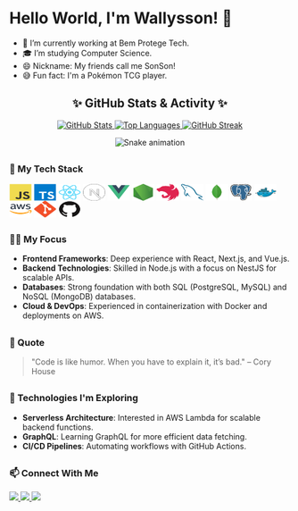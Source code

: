 # Hello World, I'm Wallysson! 👋

- 🔭 I’m currently working at Bem Protege Tech.
- 🎓 I’m studying Computer Science.
- 😄 Nickname: My friends call me SonSon!
- 😅 Fun fact: I'm a Pokémon TCG player.

##

<div align="center">

  <h2>✨ GitHub Stats & Activity ✨</h2>
  
  <a href="https://github.com/Wallysson">
    <img height="180em" src="https://github-readme-stats.vercel.app/api?username=Wallysson&show_icons=true&theme=tokyonight&include_all_commits=true&count_private=true" alt="GitHub Stats"/>
  </a>
  
  <a href="https://github.com/Wallysson">
    <img height="180em" src="https://github-readme-stats.vercel.app/api/top-langs/?username=Wallysson&layout=compact&langs_count=10&theme=tokyonight" alt="Top Languages"/>
  </a>
  
  <a href="https://github.com/Wallysson">
    <img height="180em" src="https://github-readme-streak-stats.herokuapp.com/?user=Wallysson&theme=tokyonight" alt="GitHub Streak"/>
  </a>
  
![Snake animation](https://github.com/Wallysson/Wallysson/blob/main/dist/github-snake.svg)

</div>

##

### 🚀 My Tech Stack
<div style="display: inline_block">
  <!-- Frontend -->
  <img align="center" alt="Wallysson-JavaScript" height="30" width="40" src="https://github.com/devicons/devicon/raw/master/icons/javascript/javascript-original.svg">
  <img align="center" alt="Wallysson-TypeScript" height="30" width="40" src="https://github.com/devicons/devicon/raw/master/icons/typescript/typescript-original.svg">
  <img align="center" alt="Wallysson-React" height="30" width="40" src="https://github.com/devicons/devicon/raw/master/icons/react/react-original.svg">
  <img align="center" alt="Wallysson-NextJS" height="30" width="40" src="https://github.com/devicons/devicon/raw/master/icons/nextjs/nextjs-line.svg">
  <img align="center" alt="Wallysson-VueJS" height="30" width="40" src="https://github.com/devicons/devicon/raw/master/icons/vuejs/vuejs-original.svg">
  
  <!-- Backend -->
  <img align="center" alt="Wallysson-NodeJS" height="30" width="40" src="https://github.com/devicons/devicon/raw/master/icons/nodejs/nodejs-original.svg">
  <img align="center" alt="Wallysson-NestJS" height="30" width="40" src="https://github.com/devicons/devicon/raw/master/icons/nestjs/nestjs-original.svg">

  <!-- Databases -->
  <img align="center" alt="Wallysson-MySQL" height="30" width="40" src="https://github.com/devicons/devicon/raw/master/icons/mysql/mysql-original.svg">
  <img align="center" alt="Wallysson-MongoDB" height="30" width="40" src="https://github.com/devicons/devicon/raw/master/icons/mongodb/mongodb-original.svg">
  <img align="center" alt="Wallysson-PostgreSQL" height="30" width="40" src="https://github.com/devicons/devicon/raw/master/icons/postgresql/postgresql-original.svg">
  
  <!-- DevOps & Tools -->
  <img align="center" alt="Wallysson-Docker" height="30" width="40" src="https://github.com/devicons/devicon/raw/master/icons/docker/docker-original.svg">
  <img align="center" alt="Wallysson-AWS" height="30" width="40" src="https://github.com/devicons/devicon/raw/master/icons/amazonwebservices/amazonwebservices-original-wordmark.svg">
  <img align="center" alt="Wallysson-Git" height="30" width="40" src="https://github.com/devicons/devicon/raw/master/icons/git/git-original.svg">
  <img align="center" alt="Wallysson-GitHub" height="30" width="40" src="https://github.com/devicons/devicon/raw/master/icons/github/github-original.svg">
</div>

##

### 🧑‍💻 My Focus
- **Frontend Frameworks**: Deep experience with React, Next.js, and Vue.js.
- **Backend Technologies**: Skilled in Node.js with a focus on NestJS for scalable APIs.
- **Databases**: Strong foundation with both SQL (PostgreSQL, MySQL) and NoSQL (MongoDB) databases.
- **Cloud & DevOps**: Experienced in containerization with Docker and deployments on AWS.

##

### 🌱 Quote
> "Code is like humor. When you have to explain it, it’s bad." – Cory House

##

### 🧠 Technologies I'm Exploring
- **Serverless Architecture**: Interested in AWS Lambda for scalable backend functions.
- **GraphQL**: Learning GraphQL for more efficient data fetching.
- **CI/CD Pipelines**: Automating workflows with GitHub Actions.

##

### 📫 Connect With Me
<div>
  <a href="https://www.instagram.com/sonsonlima/" target="_blank">
    <img src="https://img.shields.io/badge/-Instagram-%23E4405F?style=for-the-badge&logo=instagram&logoColor=white" target="_blank">
  </a>
  <a href="mailto:wlc.couto@gmail.com">
    <img src="https://img.shields.io/badge/-Gmail-%23333?style=for-the-badge&logo=gmail&logoColor=white" target="_blank">
  </a>
  <a href="https://www.linkedin.com/in/wallysson-lima-do-couto/" target="_blank">
    <img src="https://img.shields.io/badge/-LinkedIn-%230077B5?style=for-the-badge&logo=linkedin&logoColor=white" target="_blank">
  </a> 
</div>

